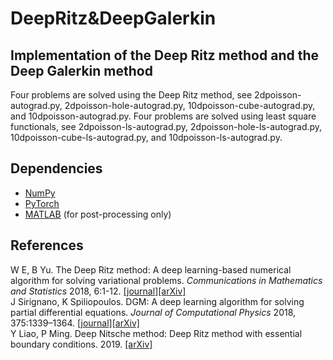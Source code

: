 # DeepRitz&DeepGalerkin

## Implementation of the Deep Ritz method and the Deep Galerkin method

Four problems are solved using the Deep Ritz method, see 2dpoisson-autograd.py, 2dpoisson-hole-autograd.py, 10dpoisson-cube-autograd.py, and 10dpoisson-autograd.py. Four problems are solved using least square functionals, see 2dpoisson-ls-autograd.py, 2dpoisson-hole-ls-autograd.py, 10dpoisson-cube-ls-autograd.py, and 10dpoisson-ls-autograd.py.

## Dependencies

* [NumPy](https://numpy.org)
* [PyTorch](https://pytorch.org/)
* [MATLAB](https://www.mathworks.com/products/matlab.html) (for post-processing only)

## References

W E, B Yu. The Deep Ritz method: A deep learning-based numerical algorithm for solving variational problems. <em>Communications in Mathematics and Statistics</em> 2018, 6:1-12. [[journal]](https://link.springer.com/article/10.1007/s40304-018-0127-z)[[arXiv]](https://arxiv.org/abs/1710.00211)  
J Sirignano, K Spiliopoulos. DGM: A deep learning algorithm for solving partial differential equations. <em>Journal of Computational Physics</em> 2018, 375:1339–1364. [[journal]](https://www.sciencedirect.com/science/article/pii/S0021999118305527)[[arXiv]](https://arxiv.org/abs/1708.07469)  
Y Liao, P Ming. Deep Nitsche method: Deep Ritz method with essential boundary conditions. 2019. [[arXiv]](https://arxiv.org/abs/1912.01309)